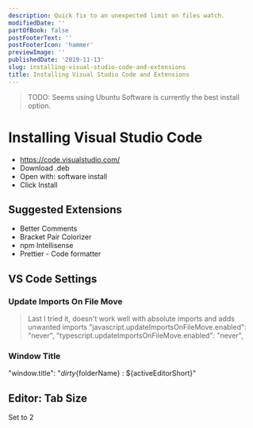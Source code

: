 ```yaml
---
description: Quick fix to an unexpected limit on files watch.
modifiedDate: ''
partOfBook: false
postFooterText: ''
postFooterIcon: 'hammer'
previewImage: ''
publishedDate: '2019-11-13'
slug: installing-visual-studio-code-and-extensions
title: Installing Visual Studio Code and Extensions
---
```




> TODO: Seems using Ubuntu Software is currently the best install option.

# Installing Visual Studio Code

- https://code.visualstudio.com/
- Download .deb
- Open with: software install
- Click Install


## Suggested Extensions
- Better Comments
- Bracket Pair Colorizer
- npm Intellisense
- Prettier - Code formatter

## VS Code Settings
### Update Imports On File Move
> Last I tried it, doesn't work well with absolute imports and adds unwanted imports
"javascript.updateImportsOnFileMove.enabled": "never",
"typescript.updateImportsOnFileMove.enabled": "never",

### Window Title
"window.title": "${dirty}${folderName} : ${activeEditorShort}"

## Editor: Tab Size

Set to 2
